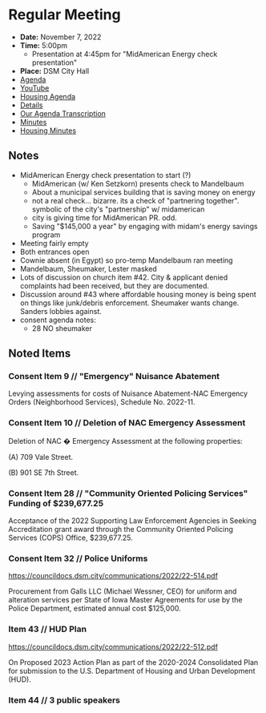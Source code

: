 # Regular Meeting

- **Date:** November 7, 2022
- **Time:** 5:00pm
    - Presentation at 4:45pm for "MidAmerican Energy check presentation"
- **Place:** DSM City Hall
- [Agenda](https://councildocs.dsm.city/agendas/ag20221107.pdf)
- [YouTube](https://youtu.be/Dy7snpmVC4c)
- [Housing Agenda](https://councildocs.dsm.city/agendas/mg20221107.pdf)
- [Details](https://www.dsm.city/citycouncil_detail_T60_R2129.php)
- [Our Agenda Transcription](#/view/agenda~2022~transcription~11-07_RM)
- [Minutes](https://councildocs.dsm.city/minutes/as20221107.pdf)
- [Housing Minutes](https://councildocs.dsm.city/minutes/ms20221107.pdf)

## Notes

- MidAmerican Energy check presentation to start (?)
    - MidAmerican (w/ Ken Setzkorn) presents check to Mandelbaum
    - About a municipal services building that is saving money on energy
    - not a real check... bizarre. its a check of "partnering together". symbolic of the city's "partnership" w/ midamerican
    - city is giving time for MidAmerican PR. odd.
    - Saving "$145,000 a year" by engaging with midam's energy savings program
- Meeting fairly empty
- Both entrances open
- Cownie absent (in Egypt) so pro-temp Mandelbaum ran meeting
- Mandelbaum, Sheumaker, Lester masked
- Lots of discussion on church item #42. City & applicant denied complaints had been received, but they are documented.
- Discussion around #43 where affordable housing money is being spent on things like junk/debris enforcement. Sheumaker wants change. Sanders lobbies against.
- consent agenda notes:
    - 28 NO sheumaker

## Noted Items

### Consent Item 9 // "Emergency" Nuisance Abatement

Levying assessments for costs of Nuisance Abatement-NAC Emergency Orders (Neighborhood Services), Schedule No. 2022-11. 

### Consent Item 10 // Deletion of NAC Emergency Assessment

Deletion of NAC � Emergency Assessment at the following properties:

(A) 709 Vale Street. 

(B) 901 SE 7th Street. 

### Consent Item 28 // "Community Oriented Policing Services" Funding of $239,677.25

Acceptance of the 2022 Supporting Law Enforcement Agencies in Seeking Accreditation grant award through the Community Oriented Policing Services (COPS) Office, $239,677.25. 

### Consent Item 32 // Police Uniforms

https://councildocs.dsm.city/communications/2022/22-514.pdf

Procurement from Galls LLC (Michael Wessner, CEO) for uniform and alteration services per State of Iowa Master Agreements for use by the Police Department, estimated annual cost $125,000. 

### Item 43 // HUD Plan

https://councildocs.dsm.city/communications/2022/22-512.pdf

On Proposed 2023 Action Plan as part of the 2020-2024 Consolidated Plan for submission to the U.S. Department of Housing and Urban Development (HUD). 

### Item 44 // 3 public speakers
